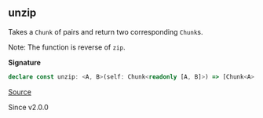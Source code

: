 ## unzip

Takes a `Chunk` of pairs and return two corresponding `Chunk`s.

Note: The function is reverse of `zip`.

**Signature**

```ts
declare const unzip: <A, B>(self: Chunk<readonly [A, B]>) => [Chunk<A>, Chunk<B>]
```

[Source](https://github.com/Effect-TS/effect/tree/main/packages/effect/src/Chunk.ts#L1195)

Since v2.0.0